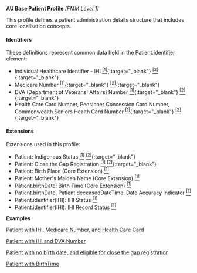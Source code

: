 **AU Base Patient Profile** *[FMM Level [1](http://build.fhir.org/versions.html#maturity)]*

This profile defines a patient administration details structure that includes core localisation concepts.

#### Identifiers
These definitions represent common data held in the Patient.identifier element:
* Individual Healthcare Identifier - IHI [<sup>[1]</sup>](http://ns.electronichealth.net.au/id/hi/ihi/1.0/index.html){:target="_blank"} [<sup>[2]</sup>](http://meteor.aihw.gov.au/content/index.phtml/itemId/432495){:target="_blank"}
* Medicare Number [<sup>[1]</sup>](http://ns.electronichealth.net.au/id/medicare-number/index.html){:target="_blank"} [<sup>[2]</sup>](http://meteor.aihw.gov.au/content/index.phtml/itemId/270101){:target="_blank"}
* DVA (Department of Veterans' Affairs) Number [<sup>[1]</sup>](http://ns.electronichealth.net.au/id/dva/index.html){:target="_blank"} [<sup>[2]</sup>](http://meteor.aihw.gov.au/content/index.phtml/itemId/339127){:target="_blank"}
* Health Care Card Number, Pensioner Concession Card Number, Commonwealth Seniors Health Card Number [<sup>[1]</sup>](http://ns.electronichealth.net.au/id/centrelink-customer-reference-number/index.html){:target="_blank"} [<sup>[2]</sup>](http://meteor.aihw.gov.au/content/index.phtml/itemId/270098){:target="_blank"}

#### Extensions
Extensions used in this profile:
* Patient: Indigenous Status [<sup>[1]</sup>](http://hl7.org.au/fhir/StructureDefinition/indigenous-status) [<sup>[2]</sup>](http://meteor.aihw.gov.au/content/index.phtml/itemId/602543){:target="_blank"}
* Patient: Close the Gap Registration [<sup>[1]</sup>](http://hl7.org.au/fhir/StructureDefinition/close-the-gap-registration) [<sup>[2]</sup>](http://meteor.aihw.gov.au/content/index.phtml/itemId/603679){:target="_blank"}
* Patient: Birth Place (Core Extension) [<sup>[1]</sup>](http://hl7.org/fhir/StructureDefinition/birthPlace)
* Patient: Mother's Maiden Name (Core Extension) [<sup>[1]</sup>](http://hl7.org/fhir/StructureDefinition/patient-mothersMaidenName)
* Patient.birthDate: Birth Time (Core Extension) [<sup>[1]</sup>](http://hl7.org/fhir/STU3/extension-patient-birthtime.html)
* Patient.birthDate, Patient.deceasedDateTime: Date Accuracy Indicator [<sup>[1]</sup>](http://hl7.org.au/fhir/StructureDefinition/date-accuracy-indicator)
* Patient.identifier(IHI): IHI Status [<sup>[1]</sup>](http://hl7.org.au/fhir/StructureDefinition/ihi-status)
* Patient.identifier(IHI): IHI Record Status [<sup>[1]</sup>](http://hl7.org.au/fhir/StructureDefinition/ihi-record-status)


**Examples**

[Patient with IHI, Medicare Number, and Health Care Card](Patient-example0.html)

[Patient with IHI and DVA Number](Patient-example1.html)

[Patient with no birth date, and eligible for close the gap registration](Patient-example2.html)

[Patient with BirthTime](Patient-example3.html)

